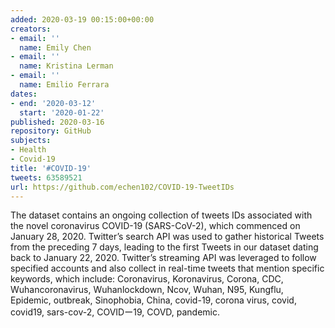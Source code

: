 ```yaml
---
added: 2020-03-19 00:15:00+00:00
creators:
- email: ''
  name: Emily Chen
- email: ''
  name: Kristina Lerman
- email: ''
  name: Emilio Ferrara
dates:
- end: '2020-03-12'
  start: '2020-01-22'
published: 2020-03-16
repository: GitHub
subjects:
- Health
- Covid-19
title: '#COVID-19'
tweets: 63589521
url: https://github.com/echen102/COVID-19-TweetIDs
---
```


The dataset contains an ongoing collection of tweets IDs associated with the novel coronavirus COVID-19 (SARS-CoV-2), which commenced on January 28, 2020. Twitter’s search API was used to gather historical Tweets from the preceding 7 days, leading to the first Tweets in our dataset dating back to January 22, 2020. Twitter’s streaming API was leveraged to follow specified accounts and also collect in real-time tweets that mention specific keywords, which include: Coronavirus, Koronavirus, Corona, CDC, Wuhancoronavirus, Wuhanlockdown, Ncov, Wuhan, N95, Kungflu, Epidemic, outbreak, Sinophobia, China, covid-19, corona virus, covid, covid19, sars-cov-2, COVIDー19, COVD, pandemic.
